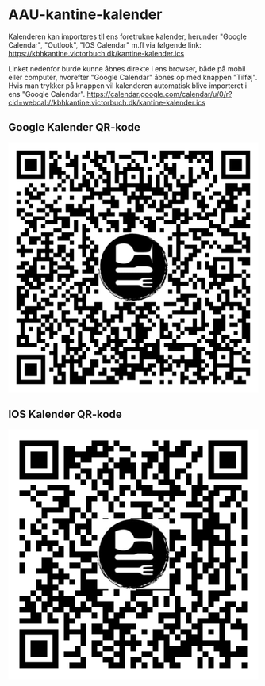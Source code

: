 # AAU-kantine-kalender


Kalenderen kan importeres til ens foretrukne kalender, herunder "Google Calendar", "Outlook", "IOS Calendar" m.fl via følgende link:
https://kbhkantine.victorbuch.dk/kantine-kalender.ics

Linket nedenfor burde kunne åbnes direkte i ens browser, både på mobil eller computer, hvorefter "Google Calendar" åbnes op med knappen "Tilføj". Hvis man trykker på knappen vil kalenderen automatisk blive importeret i ens "Google Calendar".
https://calendar.google.com/calendar/u/0/r?cid=webcal://kbhkantine.victorbuch.dk/kantine-kalender.ics

## Google Kalender QR-kode
!["qr-code for google calendar"](./qr-code.png)

## IOS Kalender QR-kode
!["qr-code for ios calendar"](./qr-code-ios.png)
